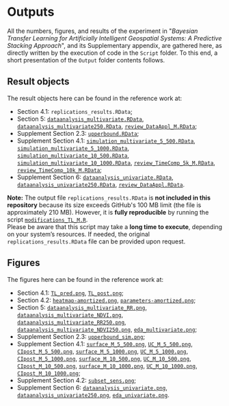 # Outputs

All the numbers, figures, and results of the experiment in "_Bayesian Transfer Learning for Artificially Intelligent Geospatial Systems: A Predictive Stacking Approach_", and its Supplementary appendix, are gathered here, as directly written by the execution of code in the `Script` folder. To this end, a short presentation of the `Output` folder contents follows.

## Result objects

The result objects here can be found in the reference work at:
* Section 4.1: `replications_results.RData`;
* Section 5: [`dataanalysis_multivariate.RData`](./dataanalysis_multivariate.RData), [`dataanalysis_multivariate250.RData`](./dataanalysis_multivariate250.RData), [`review_DataAppl_M.RData`](./review_DataAppl_M.RData);
* Supplement Section 2.3: [`upperbound.RData`](./upperbound.RData);
* Supplement Section 4.1: [`simulation_multivariate_5_500.RData`](./simulation_multivariate_5_500.RData), [`simulation_multivariate_5_1000.RData`](./simulation_multivariate_5_1000.RData), [`simulation_multivariate_10_500.RData`](./simulation_multivariate_10_500.RData), [`simulation_multivariate_10_1000.RData`](./simulation_multivariate_10_1000.RData), [`review_TimeComp_5k_M.RData`](./review_TimeComp_5k_M.RData), [`review_TimeComp_10k_M.RData`](./review_TimeComp_10k_M.RData);
* Supplement Section 6: [`dataanalysis_univariate.RData`](./dataanalysis_univariate.RData), [`dataanalysis_univariate250.RData`](./dataanalysis_univariate250.RData), [`review_DataAppl.RData`](./review_DataAppl.RData).

**Note:** The output file `replications_results.RData` is **not included in this repository** because its size exceeds GitHub's 100 MB limit (the file is approximately 210 MB). However, it is **fully reproducible** by running the script [`modifications_TL_M.R`](../script/modifications_TL_M.R).  
Please be aware that this script may take a **long time to execute**, depending on your system’s resources. If needed, the original `replications_results.RData` file can be provided upon request.

## Figures

The figures here can be found in the reference work at:
* Section 4.1: [`TL_pred.png`](./TL_pred.png), [`TL_post.png`](./TL_post.png);
* Section 4.2: [`heatmap-amortized.png`](./heatmap-amortized.png), [`parameters-amortized.png`](./parameters-amortized.png);
* Section 5: [`dataanalysis_multivariate_RR.png`](./dataanalysis_multivariate_RR.png), [`dataanalysis_multivariate_NDVI.png`](./dataanalysis_multivariate_NDVI.png), [`dataanalysis_multivariate_RR250.png`](./dataanalysis_multivariate_RR250.png), [`dataanalysis_multivariate_NDVI250.png`](./dataanalysis_multivariate_NDVI250.png), [`eda_multivariate.png`](./eda_multivariate.png);
* Supplement Section 2.3: [`upperbound_sim.png`](./upperbound_sim.png);
* Supplement Section 4.1: [`surface_M_5_500.png`](./surface_M_5_500.png), [`UC_M_5_500.png`](./UC_M_5_500.png), [`CIpost_M_5_500.png`](./CIpost_M_5_500.png), [`surface_M_5_1000.png`](./surface_M_5_1000.png), [`UC_M_5_1000.png`](./UC_M_5_1000.png), [`CIpost_M_5_1000.png`](./CIpost_M_5_1000.png), [`surface_M_10_500.png`](./surface_M_10_500.png), [`UC_M_10_500.png`](./UC_M_10_500.png), [`CIpost_M_10_500.png`](./CIpost_M_10_500.png), [`surface_M_10_1000.png`](./surface_M_10_1000.png), [`UC_M_10_1000.png`](./UC_M_10_1000.png), [`CIpost_M_10_1000.png`](./CIpost_M_10_1000.png);
* Supplement Section 4.2: [`subset_sens.png`](./subset_sens.png);
* Supplement Section 6: [`dataanalysis_univariate.png`](./dataanalysis_univariate.png), [`dataanalysis_univariate250.png`](./dataanalysis_univariate250.png), [`eda_univariate.png`](./eda_univariate.png).

